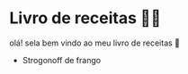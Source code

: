 # Livro de receitas :man_cook:

olá! sela bem vindo ao meu livro de receitas :wave:

- Strogonoff de frango 